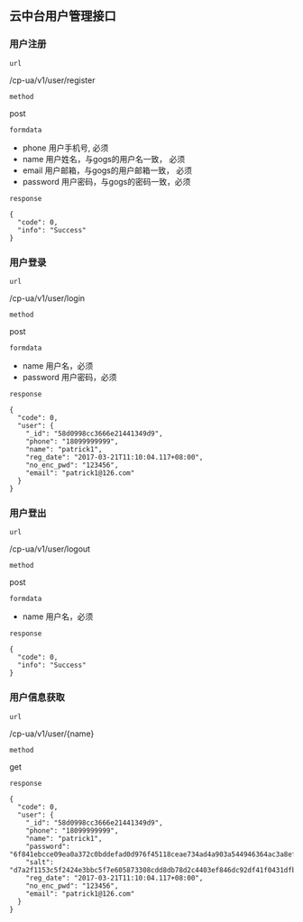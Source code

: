 ## 云中台用户管理接口

### 用户注册

`url`  

/cp-ua/v1/user/register

`method`  

post

`formdata`

- phone 用户手机号, 必须
- name 用户姓名，与gogs的用户名一致， 必须
- email 用户邮箱，与gogs的用户邮箱一致， 必须 
- password 用户密码，与gogs的密码一致，必须

`response`

```
{
  "code": 0,
  "info": "Success"
}
```

### 用户登录

`url`  

/cp-ua/v1/user/login

`method`  

post

`formdata`

- name 用户名，必须
- password 用户密码，必须

`response`

```
{
  "code": 0,
  "user": {
    "_id": "58d0998cc3666e21441349d9",
    "phone": "18099999999",
    "name": "patrick1",
    "reg_date": "2017-03-21T11:10:04.117+08:00",
    "no_enc_pwd": "123456",
    "email": "patrick1@126.com"
  }
}
```

### 用户登出

`url`  

/cp-ua/v1/user/logout

`method`  

post

`formdata`

- name 用户名，必须

`response`

```
{
  "code": 0,
  "info": "Success"
}
```

### 用户信息获取

`url`  

/cp-ua/v1/user/{name}

`method`  

get


`response`

```
{
  "code": 0,
  "user": {
    "_id": "58d0998cc3666e21441349d9",
    "phone": "18099999999",
    "name": "patrick1",
    "password": "6f841ebcce09ea0a372c0bddefad0d976f45118ceae734ad4a903a544946364ac3a8efd0155208c36b9eff5cdf2048d58049e2983172b697b78b3ab137093069",
    "salt": "d7a2f1153c5f2424e3bbc5f7e605873308cdd8db78d2c4403ef846dc92df41f0431dfb9478b67080eb0a679d928fd7c65df4f7d32a1f7e28616a0f54dc8f53b2",
    "reg_date": "2017-03-21T11:10:04.117+08:00",
    "no_enc_pwd": "123456",
    "email": "patrick1@126.com"
  }
}
```




